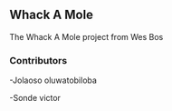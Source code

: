 ## Whack A Mole 

The Whack A Mole  project from Wes Bos

### Contributors 
-Jolaoso oluwatobiloba

-Sonde victor

